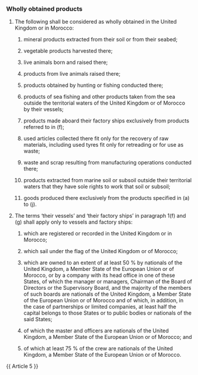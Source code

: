 ### Wholly obtained products

1. The following shall be considered as wholly obtained in the United Kingdom or in Morocco:

    1. mineral products extracted from their soil or from their seabed;

    2. vegetable products harvested there;

    3. live animals born and raised there;

    4. products from live animals raised there;

    5. products obtained by hunting or fishing conducted there;

    6. products of sea fishing and other products taken from the sea outside the territorial waters of the United Kingdom or of Morocco by their vessels;

    7. products made aboard their factory ships exclusively from products referred to in (f);

    8. used articles collected there fit only for the recovery of raw materials, including used tyres fit only for retreading or for use as waste;

    9. waste and scrap resulting from manufacturing operations conducted there;

    10. products extracted from marine soil or subsoil outside their territorial waters that they have sole rights to work that soil or subsoil;

    11. goods produced there exclusively from the products specified in (a) to (j).

2. The terms ‘their vessels’ and ‘their factory ships’ in paragraph 1(f) and (g) shall apply only to vessels and factory ships:

    1. which are registered or recorded in the United Kingdom or in Morocco;

    2. which sail under the flag of the United Kingdom or of Morocco;

    3. which are owned to an extent of at least 50 % by nationals of the United Kingdom, a Member State of the European Union or of Morocco, or by a company with its head office in one of these States, of which the manager or managers, Chairman of the Board of Directors or the Supervisory Board, and the majority of the members of such boards are nationals of the United Kingdom, a Member State of the European Union or of Morocco and of which, in addition, in the case of partnerships or limited companies, at least half the capital belongs to those States or to public bodies or nationals of the said States;

    4. of which the master and officers are nationals of the United Kingdom, a Member State of the European Union or of Morocco; and

    5. of which at least 75 % of the crew are nationals of the United Kingdom, a Member State of the European Union or of Morocco.

{{ Article 5 }}